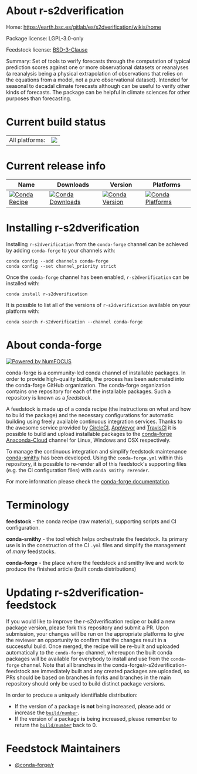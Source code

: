 About r-s2dverification
=======================

Home: https://earth.bsc.es/gitlab/es/s2dverification/wikis/home

Package license: LGPL-3.0-only

Feedstock license: [BSD-3-Clause](https://github.com/conda-forge/r-s2dverification-feedstock/blob/master/LICENSE.txt)

Summary: Set of tools to verify forecasts through the computation of typical prediction scores against one or more observational datasets or reanalyses (a reanalysis being a physical extrapolation of observations that relies on the equations from a model, not a pure observational dataset). Intended for seasonal to decadal climate forecasts although can be useful to verify other kinds of forecasts. The package can be helpful in climate sciences for other purposes than forecasting.

Current build status
====================


<table><tr><td>All platforms:</td>
    <td>
      <a href="https://dev.azure.com/conda-forge/feedstock-builds/_build/latest?definitionId=10503&branchName=master">
        <img src="https://dev.azure.com/conda-forge/feedstock-builds/_apis/build/status/r-s2dverification-feedstock?branchName=master">
      </a>
    </td>
  </tr>
</table>

Current release info
====================

| Name | Downloads | Version | Platforms |
| --- | --- | --- | --- |
| [![Conda Recipe](https://img.shields.io/badge/recipe-r--s2dverification-green.svg)](https://anaconda.org/conda-forge/r-s2dverification) | [![Conda Downloads](https://img.shields.io/conda/dn/conda-forge/r-s2dverification.svg)](https://anaconda.org/conda-forge/r-s2dverification) | [![Conda Version](https://img.shields.io/conda/vn/conda-forge/r-s2dverification.svg)](https://anaconda.org/conda-forge/r-s2dverification) | [![Conda Platforms](https://img.shields.io/conda/pn/conda-forge/r-s2dverification.svg)](https://anaconda.org/conda-forge/r-s2dverification) |

Installing r-s2dverification
============================

Installing `r-s2dverification` from the `conda-forge` channel can be achieved by adding `conda-forge` to your channels with:

```
conda config --add channels conda-forge
conda config --set channel_priority strict
```

Once the `conda-forge` channel has been enabled, `r-s2dverification` can be installed with:

```
conda install r-s2dverification
```

It is possible to list all of the versions of `r-s2dverification` available on your platform with:

```
conda search r-s2dverification --channel conda-forge
```


About conda-forge
=================

[![Powered by
NumFOCUS](https://img.shields.io/badge/powered%20by-NumFOCUS-orange.svg?style=flat&colorA=E1523D&colorB=007D8A)](https://numfocus.org)

conda-forge is a community-led conda channel of installable packages.
In order to provide high-quality builds, the process has been automated into the
conda-forge GitHub organization. The conda-forge organization contains one repository
for each of the installable packages. Such a repository is known as a *feedstock*.

A feedstock is made up of a conda recipe (the instructions on what and how to build
the package) and the necessary configurations for automatic building using freely
available continuous integration services. Thanks to the awesome service provided by
[CircleCI](https://circleci.com/), [AppVeyor](https://www.appveyor.com/)
and [TravisCI](https://travis-ci.com/) it is possible to build and upload installable
packages to the [conda-forge](https://anaconda.org/conda-forge)
[Anaconda-Cloud](https://anaconda.org/) channel for Linux, Windows and OSX respectively.

To manage the continuous integration and simplify feedstock maintenance
[conda-smithy](https://github.com/conda-forge/conda-smithy) has been developed.
Using the ``conda-forge.yml`` within this repository, it is possible to re-render all of
this feedstock's supporting files (e.g. the CI configuration files) with ``conda smithy rerender``.

For more information please check the [conda-forge documentation](https://conda-forge.org/docs/).

Terminology
===========

**feedstock** - the conda recipe (raw material), supporting scripts and CI configuration.

**conda-smithy** - the tool which helps orchestrate the feedstock.
                   Its primary use is in the construction of the CI ``.yml`` files
                   and simplify the management of *many* feedstocks.

**conda-forge** - the place where the feedstock and smithy live and work to
                  produce the finished article (built conda distributions)


Updating r-s2dverification-feedstock
====================================

If you would like to improve the r-s2dverification recipe or build a new
package version, please fork this repository and submit a PR. Upon submission,
your changes will be run on the appropriate platforms to give the reviewer an
opportunity to confirm that the changes result in a successful build. Once
merged, the recipe will be re-built and uploaded automatically to the
`conda-forge` channel, whereupon the built conda packages will be available for
everybody to install and use from the `conda-forge` channel.
Note that all branches in the conda-forge/r-s2dverification-feedstock are
immediately built and any created packages are uploaded, so PRs should be based
on branches in forks and branches in the main repository should only be used to
build distinct package versions.

In order to produce a uniquely identifiable distribution:
 * If the version of a package **is not** being increased, please add or increase
   the [``build/number``](https://docs.conda.io/projects/conda-build/en/latest/resources/define-metadata.html#build-number-and-string).
 * If the version of a package **is** being increased, please remember to return
   the [``build/number``](https://docs.conda.io/projects/conda-build/en/latest/resources/define-metadata.html#build-number-and-string)
   back to 0.

Feedstock Maintainers
=====================

* [@conda-forge/r](https://github.com/conda-forge/r/)

